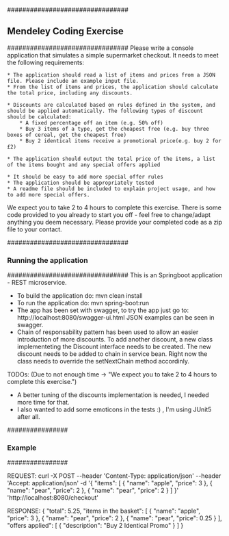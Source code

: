 ################################
## Mendeley Coding Exercise  ###
################################
Please write a console application that simulates a simple supermarket checkout. It needs to meet the following requirements:

	* The application should read a list of items and prices from a JSON file. Please include an example input file.
	* From the list of items and prices, the application should calculate the total price, including any discounts.

	* Discounts are calculated based on rules defined in the system, and should be applied automatically. The following types of discount should be calculated:
		* A fixed percentage off an item (e.g. 50% off)
		* Buy 3 items of a type, get the cheapest free (e.g. buy three boxes of cereal, get the cheapest free)
		* Buy 2 identical items receive a promotional price(e.g. buy 2 for £2)

	* The application should output the total price of the items, a list of the items bought and any special offers applied

	* It should be easy to add more special offer rules
	* The application should be appropriately tested
	* A readme file should be included to explain project usage, and how to add more special offers.

We expect you to take 2 to 4 hours to complete this exercise. 
There is some code provided to you already to start you off - feel free to change/adapt anything you deem necessary.
Please provide your completed code as a zip file to your contact.



################################
### Running the application  ###
################################
This is an Springboot application - REST microservice.
 - To build the application do: mvn clean install
 - To run the application do: mvn spring-boot:run
 - The app has been set with swagger, to try the app just go to: http://localhost:8080/swagger-ui.html
 	JSON examples can be seen in swagger.
 - Chain of responsability pattern has been used to allow an easier introduction of more discounts.
 	To add another discount, a new class implementeting the Discount interface needs to be created.
 	The new discount needs to be added to chain in service bean.
 	Right now the class needs to override the setNextChain method accordinly.
 	
 TODOs:	 (Due to not enough time -> "We expect you to take 2 to 4 hours to complete this exercise.")
 - A better tuning of the discounts implementation is needed, I needed more time for that. 
 - I also wanted to add some emoticons in the tests :) , I'm using JUnit5 after all.
 
 
 
################
### Example  ###
################
 
 REQUEST:
	 curl -X POST --header 'Content-Type: application/json' --header 'Accept: application/json' -d '{ 
	   "items": [
	     {
	       "name": "apple",
	       "price": 3
	     }, 
	     {
	       "name": "pear",
	       "price": 2
	     },
	     {
	       "name": "pear",
	       "price": 2
	     } 
	   ]
	 }' 'http://localhost:8080/checkout'

RESPONSE:
	{
	  "total": 5.25,
	  "items in the basket": [
	    {
	      "name": "apple",
	      "price": 3
	    },
	    {
	      "name": "pear",
	      "price": 2
	    },
	    {
	      "name": "pear",
	      "price": 0.25
	    }
	  ],
	  "offers applied": [
	    {
	      "description": "Buy 2 Identical Promo"
	    }
	  ]
	}
